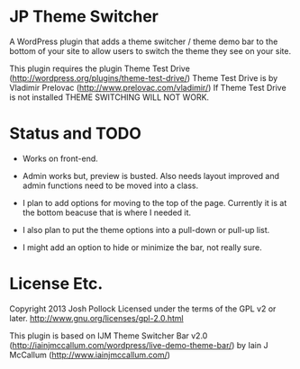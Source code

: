JP Theme Switcher
=================
A WordPress plugin that adds a theme switcher / theme demo bar to the bottom of your site to allow users to switch the theme they see on your site.

This plugin requires the plugin Theme Test Drive (http://wordpress.org/plugins/theme-test-drive/)
Theme Test Drive is by Vladimir Prelovac (http://www.prelovac.com/vladimir/)
If Theme Test Drive is not installed THEME SWITCHING WILL NOT WORK.


Status and TODO
===============
* Works on front-end.

* Admin works but, preview is busted. Also needs layout improved and admin functions need to be moved into a class.

* I plan to add options for moving to the top of the page. Currently it is at the bottom beacuse that is where I needed it.

* I also plan to put the theme options into a pull-down or pull-up list.

* I might add an option to hide or minimize the bar, not really sure.

License Etc.
============
Copyright 2013 Josh Pollock
Licensed under the terms of the GPL v2 or later.
http://www.gnu.org/licenses/gpl-2.0.html

This plugin is based on IJM Theme Switcher Bar v2.0 (http://iainjmccallum.com/wordpress/live-demo-theme-bar/) by Iain J McCallum (http://www.iainjmccallum.com/)
